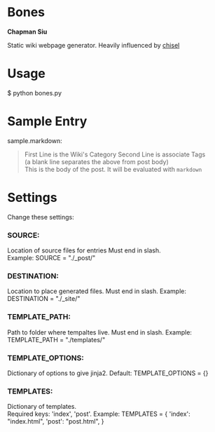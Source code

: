 # Bones

**Chapman Siu**

Static wiki webpage generator. Heavily influenced by [chisel](https://github.com/dz/chisel)

# Usage

$ python bones.py

# Sample Entry

sample.markdown:

> 	First Line is the Wiki's Category 
>       Second Line is associate Tags  
> 	(a blank line separates the above from post body)  
>       This is the body of the post. It will be evaluated with `markdown`

# Settings 

Change these settings:

### SOURCE:
Location of source files for entries
Must end in slash.  
Example: SOURCE = "./_post/" 

### DESTINATION:
Location to place generated files.
Must end in slash.
Example: DESTINATION = "./_site/"

### TEMPLATE_PATH:
Path to folder where tempaltes live.
Must end in slash.
Example: TEMPLATE_PATH = "./templates/" 

### TEMPLATE_OPTIONS:
Dictionary of options to give jinja2.
Default: TEMPLATE_OPTIONS = {}

### TEMPLATES:
Dictionary of templates.  
Required keys: 'index', 'post'.
Example: 
        TEMPLATES = {
            'index': "index.html",
            'post': "post.html",
        }

